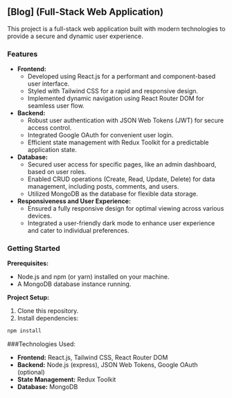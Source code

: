 ## [Blog] (Full-Stack Web Application)

This project is a full-stack web application built with modern technologies to provide a secure and dynamic user experience.

### Features

- **Frontend:**
  - Developed using React.js for a performant and component-based user interface.
  - Styled with Tailwind CSS for a rapid and responsive design.
  - Implemented dynamic navigation using React Router DOM for seamless user flow.
- **Backend:**
  - Robust user authentication with JSON Web Tokens (JWT) for secure access control.
  - Integrated Google OAuth for convenient user login.
  - Efficient state management with Redux Toolkit for a predictable application state.
- **Database:**
  - Secured user access for specific pages, like an admin dashboard, based on user roles.
  - Enabled CRUD operations (Create, Read, Update, Delete) for data management, including posts, comments, and users.
  - Utilized MongoDB as the database for flexible data storage.
- **Responsiveness and User Experience:**
  - Ensured a fully responsive design for optimal viewing across various devices.
  - Integrated a user-friendly dark mode to enhance user experience and cater to individual preferences.

### Getting Started

**Prerequisites:**

- Node.js and npm (or yarn) installed on your machine.
- A MongoDB database instance running.

**Project Setup:**

1. Clone this repository.
2. Install dependencies:

```bash
npm install
```

###Technologies Used:

 - **Frontend:** React.js, Tailwind CSS, React Router DOM
 - **Backend:** Node.js (express), JSON Web Tokens, Google OAuth (optional)
 - **State Management:** Redux Toolkit
 - **Database:** MongoDB
